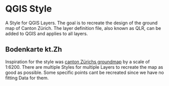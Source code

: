 # QGIS Style

A Style for QGIS Layers. The goal is to recreate the design of the ground map of Canton Zürich. The layer definition file, also known as QLR, can be added to QGIS and applies to all layers. 

## Bodenkarte kt.Zh

Inspiration for the style was [canton Zürichs groundmap](https://maps.zh.ch/?scale=3050&srid=2056&topic=BASISKARTEZH&x=2684640.03&y=1274088.93) by a scale of 1:6200. There are multiple Styles for multiple Layers to recreate the map as good as possible. Some specific points cant be recreated since we have no fitting Data for them. 